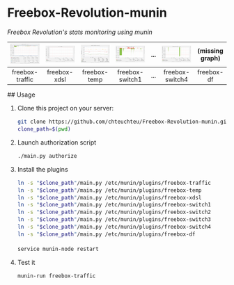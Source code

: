 # Freebox-Revolution-munin
*Freebox Revolution's stats monitoring using munin*

| ![freebox-traffic](doc/freebox_traffic-day.png) | ![freebox-xdsl](doc/freebox_xdsl-day.png) | ![freebox-temp](doc/freebox_temp-day.png) | ![freebox-switch1](doc/freebox_switch1-day.png) | ... | ![freebox-switch4](doc/freebox_switch4-day.png) | (missing graph) |
|:---:|:---:|:---:|:---:|:---:|:---:|:---:|
| freebox-traffic | freebox-xdsl | freebox-temp | freebox-switch1 | ... | freebox-switch4 | freebox-df |

## Usage

1. Clone this project on your server:
    
    ```bash
    git clone https://github.com/chteuchteu/Freebox-Revolution-munin.git && cd Freebox-Revolution-munin
    clone_path=$(pwd)
    ```

2. Launch authorization script

    ```bash
    ./main.py authorize
    ```

3. Install the plugins

    ```bash
    ln -s "$clone_path"/main.py /etc/munin/plugins/freebox-traffic
    ln -s "$clone_path"/main.py /etc/munin/plugins/freebox-temp
    ln -s "$clone_path"/main.py /etc/munin/plugins/freebox-xdsl
    ln -s "$clone_path"/main.py /etc/munin/plugins/freebox-switch1
    ln -s "$clone_path"/main.py /etc/munin/plugins/freebox-switch2
    ln -s "$clone_path"/main.py /etc/munin/plugins/freebox-switch3
    ln -s "$clone_path"/main.py /etc/munin/plugins/freebox-switch4
    ln -s "$clone_path"/main.py /etc/munin/plugins/freebox-df
    
    service munin-node restart
    ```

4. Test it

    ```
    munin-run freebox-traffic
    ```
